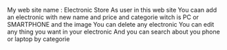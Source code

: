 My web site name : Electronic Store
As user in this  web site
You caan add an electronic with new name and  price and categorie witch is PC or SMARTPHONE and the image
You can delete any electronic 
You can edit any thing you want in your electronic 
And you can search about you phone or laptop by categorie
